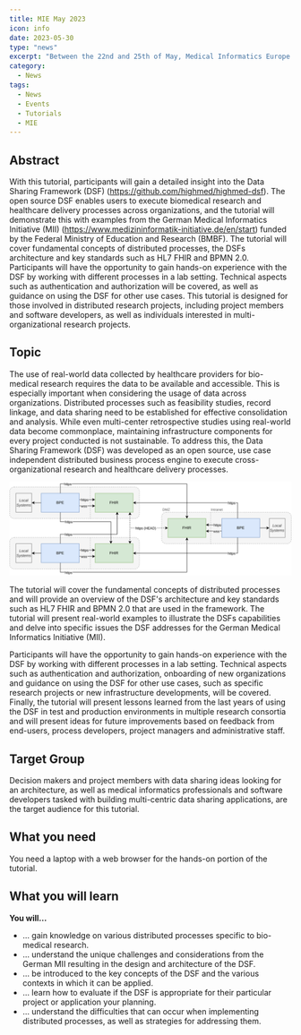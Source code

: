 ```yaml
---
title: MIE May 2023
icon: info
date: 2023-05-30
type: "news"
excerpt: "Between the 22nd and 25th of May, Medical Informatics Europe 2023 was held in Gothenburg, Sweden. It was organized by the European Federation for Medical Informatics (EFMI) and the Swedish Federation for Medical Informatics (SFMI). The DSF team presented its project and held a tutorial. An archived version of the tutorial can be read here."
category: 
  - News
tags:
  - News
  - Events
  - Tutorials
  - MIE
---
```


## Abstract

With this tutorial, participants will gain a detailed insight into the Data  Sharing Framework (DSF) (https://github.com/highmed/highmed-dsf). The open source DSF enables users to execute  biomedical research and healthcare delivery processes across organizations, and the  tutorial will demonstrate this with examples from the German Medical Informatics  Initiative (MII) (https://www.medizininformatik-initiative.de/en/start) funded by the Federal Ministry of Education and Research (BMBF).  The tutorial will cover fundamental concepts of distributed processes, the DSFs  architecture and key standards such as HL7 FHIR and BPMN 2.0. Participants will  have the opportunity to gain hands-on experience with the DSF by working with  different processes in a lab setting. Technical aspects such as authentication and  authorization will be covered, as well as guidance on using the DSF for other use  cases. This tutorial is designed for those involved in distributed research projects,  including project members and software developers, as well as individuals interested  in multi-organizational research projects. 

## Topic

The use of real-world data collected by healthcare providers for bio-medical research  requires the data to be available and accessible. This is especially important when considering the usage of data across organizations. Distributed processes such as feasibility  studies, record linkage, and data sharing need to be established for effective consolidation and analysis. 
While even multi-center retrospective studies using real-world data become commonplace, maintaining infrastructure components for every project conducted is not sustainable. To address this, the Data Sharing Framework (DSF)  was developed as  an open source, use case independent distributed business process engine to execute  cross-organizational research and healthcare delivery processes. 

<img src="/photos/tutorials/dsf-architecture.svg" >

The tutorial will cover the fundamental concepts of distributed processes and will  provide an overview of the DSF's architecture and key standards such as HL7 FHIR and  BPMN 2.0 that are used in the framework. The tutorial will present real-world examples  to illustrate the DSFs capabilities and delve into specific issues the DSF addresses for  the German Medical Informatics Initiative (MII). 

Participants will have the opportunity to gain hands-on experience with the DSF by  working with different processes in a lab setting. Technical aspects such as authentication and authorization, onboarding of new organizations and guidance on using the DSF  for other use cases, such as specific research projects or new infrastructure developments,  will be covered. 
Finally, the tutorial will present lessons learned from the last years of using the DSF  in test and production environments in multiple research consortia and will present ideas  for future improvements based on feedback from end-users, process developers, project  managers and administrative staff. 

## Target Group
Decision makers and project members with data sharing ideas looking for an architecture, as well as medical informatics professionals and software developers tasked with building multi-centric data sharing applications, are the target audience for this tutorial. 

## What you need
You need a laptop with a web browser for the hands-on portion of the tutorial.

## What you will learn
**You will...**
- … gain knowledge on various distributed processes specific to bio-medical research.
- … understand the unique challenges and considerations from the German MII resulting in the design and architecture of the DSF.
- … be introduced to the key concepts of the DSF and the various contexts in which it can be applied. 
- … learn how to evaluate if the DSF is appropriate for their particular project or application your planning. 
- … understand the difficulties that can occur when implementing distributed processes, as well as strategies for addressing them.
